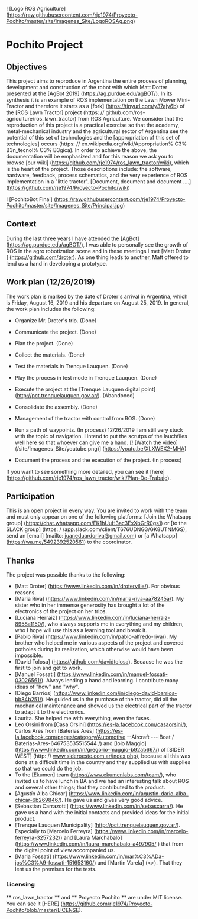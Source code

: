 ! [Logo ROS Agriculture] (https://raw.githubusercontent.com/rje1974/Proyecto-Pochito/master/site/Imagenes_Site/LogoROSAg.png)

# Pochito Project

## Objectives

This project aims to reproduce in Argentina the entire process of planning, development and construction of the robot with which Matt Dotter presented at the [AgBot 2019] (https://ag.purdue.edu/agBOT/). In its synthesis it is an example of ROS implementation on the Lawn Mower Mini-Tractor and therefore it starts as a [fork] (https://tinyurl.com/y37ajy6b) of the [ROS Lawn Tractor] project (https: // github.com/ros-agriculture/ros_lawn_tractor) from ROS Agriculture. We consider that the reproduction of this project is a practical exercise so that the academy, metal-mechanical industry and the agricultural sector of Argentina see the potential of this set of technologies and the [appropriation of this set of technologies] occurs (https: // en.wikipedia.org/wiki/Appropriation% C3% B3n_tecnol% C3% B3gica). In order to achieve the above, the documentation will be emphasized and for this reason we ask you to browse [our wiki] (https://github.com/rje1974/ros_lawn_tractor/wiki), which is the heart of the project. Those descriptions include: the software, hardware, feedback, process schematics, and the very experience of ROS implementation in a "little tractor". [Document, document and document ....] (https://github.com/rje1974/Proyecto-Pochito/wiki)

! [PochitoBot Final] (https://raw.githubusercontent.com/rje1974/Proyecto-Pochito/master/site/Imagenes_Site/Principal.jpg)

## Context

During the last three years I have attended the [AgBot] (https://ag.purdue.edu/agBOT/), I was able to personally see the growth of ROS in the agro robotization scene and in these meetings I met [Matt Droter ] (https://github.com/droter). As one thing leads to another, Matt offered to lend us a hand in developing a prototype.

## Work plan (12/26/2019)

The work plan is marked by the date of Droter's arrival in Argentina, which is Friday, August 16, 2019 and his departure on August 25, 2019. In general, the work plan includes the following:

- Organize Mr. Droter's trip. (Done)
- Communicate the project. (Done)
- Plan the project. (Done)
- Collect the materials. (Done)
- Test the materials in Trenque Lauquen. (Done)
- Play the process in test mode in Trenque Lauquen. (Done)
- Execute the project at the [Trenque Lauquen digital point] (http://pct.trenquelauquen.gov.ar/). (Abandoned)
- Consolidate the assembly. (Done)
- Management of the tractor with control from ROS. (Done)
- Run a path of waypoints. (In process) 12/26/2019 I am still very stuck with the topic of navigation. I intend to put the scrutps of the lauchfiles well here so that whoever can give me a hand. [! [Watch the video] (/site/Imagenes_Site/youtube.png)] (https://youtu.be/XLXWEX2-MHA)

- Document the process and the execution of the project. (In process)

If you want to see something more detailed, you can see it [here] (https://github.com/rje1974/ros_lawn_tractor/wiki/Plan-De-Trabajo).

## Participation

This is an open project in every way. You are invited to work with the team and must only appear on one of the following platforms: [Join the Whatsapp group] (https://chat.whatsapp.com/FK1hUuH3ac3ExXbGrR0gs1) or [to the SLACK group] (https: / /app.slack.com/client/T676UDNG3/GK8UTNMGS), send an [email] (mailto: juaneduardoriva@gmail.com) or [a Whatsapp] (https://wa.me/5492392520561) to the coordinator.

## Thanks

The project was possible thanks to the following:

- [Matt Droter] (https://www.linkedin.com/in/droterville/). For obvious reasons.
- [María Riva] (https://www.linkedin.com/in/maria-riva-aa78245a/). My sister who in her immense generosity has brought a lot of the electronics of the project on her trips.
- [Luciana Herraiz] (https://www.linkedin.com/in/luciana-herraiz-8958a1150/), who always supports me in everything and my children, who I hope will use this as a learning tool and break it.
- [Pablo Riva] (https://www.linkedin.com/in/pablo-alfredo-riva/). My brother who helped me in various aspects of the project and covered potholes during its realization, which otherwise would have been impossible.
- [David Tolosa] (https://github.com/davidtolosa). Because he was the first to join and get to work.
- [Manuel Fossati] (https://www.linkedin.com/in/manuel-fossati-03026561/). Always lending a hand and learning. I contribute many ideas of "how" and "why".
- [Diego Barrios] (https://www.linkedin.com/in/diego-david-barrios-bb84b251/). He guided us in the purchase of the tractor, did all the mechanical maintenance and showed us the electrical part of the tractor to adapt it to the electronics.
- Laurita. She helped me with everything, even the fuses.
- Leo Orsini from [Casa Orsini] (https://es-la.facebook.com/casaorsini/), Carlos Ares from [Baterias Ares] (https://es-la.facebook.com/pages/category/Automotive --Aircraft --- Boat / Baterias-Ares-646753535515544 /) and [Ioio Maggio] (https://www.linkedin.com/in/gregorio-maggio-b92ab667/) of [SIDER WEST] (http: // www.sideroeste.com.ar/index.php), because all this was done at a difficult time in the country and they supplied us with supplies so that we could do the job.
- To the [Ekumen] team (https://www.ekumenlabs.com/team/), who invited us to have lunch in BA and we had an interesting talk about ROS and several other things; that they contributed to the product.
- [Agustín Alba Chicar] (https://www.linkedin.com/in/agustin-dario-alba-chicar-6b269846/). He gave us and gives very good advice.
- [Sebastian Carrazotti] (https://www.linkedin.com/in/sebascarra/). He gave us a hand with the initial contacts and provided ideas for the initial product.
- [Trenque Lauquen Municipality] (http://pct.trenquelauquen.gov.ar/). Especially to [Marcelo Ferreyra] (https://www.linkedin.com/in/marcelo-ferreyra-3257232/) and [Laura Marchabalo] (https://www.linkedin.com/in/laura-marchabalo-a497905/ ) that from the digital point of view accompanied us.
- [Maria Fossati] (https://www.linkedin.com/in/mar%C3%ADa-jos%C3%A9-fossati-151653160/) and [Martin Varela] (<>). That they lent us the premises for the tests.

### Licensing

** ros_lawn_tractor ** and ** Proyecto Pochito ** are under MIT license. You can see it [HERE] (https://github.com/rje1974/Proyecto-Pochito/blob/master/LICENSE).
